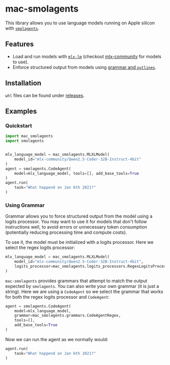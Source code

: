# mac-smolagents

This library allows you to use language models running on Apple silicon with [`smolagents`](https://github.com/huggingface/smolagents).

## Features

- Load and run models with [`mlx-lm`](https://pypi.org/project/mlx-lm/) (checkout [mlx-community](https://huggingface.co/mlx-community) for models to use).
- Enforce structured output from models using [grammar and `outlines`](https://dottxt-ai.github.io/outlines/latest/reference/generation/cfg/).

## Installation

`whl` files can be found under [releases](https://github.com/g-eoj/mac-smolagents/releases).

## Examples

### Quickstart

```python
import mac_smolagents
import smolagents


mlx_language_model = mac_smolagents.MLXLModel(
    model_id="mlx-community/Qwen2.5-Coder-32B-Instruct-4bit"
)
agent = smolagents.CodeAgent(
    model=mlx_language_model, tools=[], add_base_tools=True
)
agent.run(
    task="What happend on Jan 6th 2021?"
)
```

### Using Grammar

Grammar allows you to force structured output from the model using a logits processor.
You may want to use it for models that don't follow instructions well, to avoid errors or unnecessary token consumption (potentially reducing processing time and compute costs).

To use it, the model must be initialized with a logits processor.
Here we select the regex logits processor:

```python
mlx_language_model = mac_smolagents.MLXLModel(
    model_id="mlx-community/Qwen2.5-Coder-32B-Instruct-4bit",
    logits_processor=mac_smolagents.logits_processors.RegexLogitsProcessor,
)
```

`mac-smolagents` provides grammars that attempt to match the output expected by `smolagents`.
You can also write your own grammar (it is just a string).
Here we are using a `CodeAgent` so we select the grammar that works for both the regex logits processor and `CodeAgent`:

```python
agent = smolagents.CodeAgent(
    model=mlx_language_model, 
    grammar=mac_smolagents.grammars.CodeAgentRegex,
    tools=[], 
    add_base_tools=True
)
```
Now we can run the agent as we normally would:

```python
agent.run(
    task="What happend on Jan 6th 2021?"
)
```
